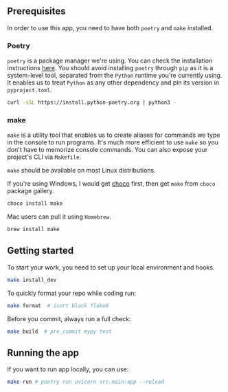 ## Prerequisites

In order to use this app, you need to have both `poetry` and `make` installed.

### Poetry

`poetry` is a package manager we're using. You can check the installation instructions [here](https://python-poetry.org/docs/#installing-with-the-official-installer). You should avoid installing `poetry` through `pip` as it is a system-level tool, separated from the `Python` runtime you're currently using. It enables us to treat `Python` as any other dependency and pin its version in `pyproject.toml`.

```sh
curl -sSL https://install.python-poetry.org | python3 -
```

### make

`make` is a utility tool that enables us to create aliases for commands we type in the console to run programs. It's much more efficient to use `make` so you don't have to memorize console commands. You can also expose your project's CLI via `Makefile`.

`make` should be available on most Linux distributions.

If you're using Windows, I would get [choco](https://chocolatey.org/install) first, then get `make` from `choco` package gallery.

```sh
choco install make
```

Mac users can pull it using `Homebrew`.

```sh
brew install make
```

## Getting started

To start your work, you need to set up your local environment and hooks.

```sh
make install_dev
```

To quickly format your repo while coding run:

```sh
make format  # isort black flake8
```

Before you commit, always run a full check:

```sh
make build  # pre_commit mypy test
```

## Running the app

If you want to run app locally, you can use:

```sh
make run # poetry run uvicorn src.main:app --reload
```
